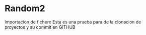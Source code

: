 # Random2
Importacion de fichero
Esta es una prueba para de la clonacion de proyectos y su commit en GITHUB
